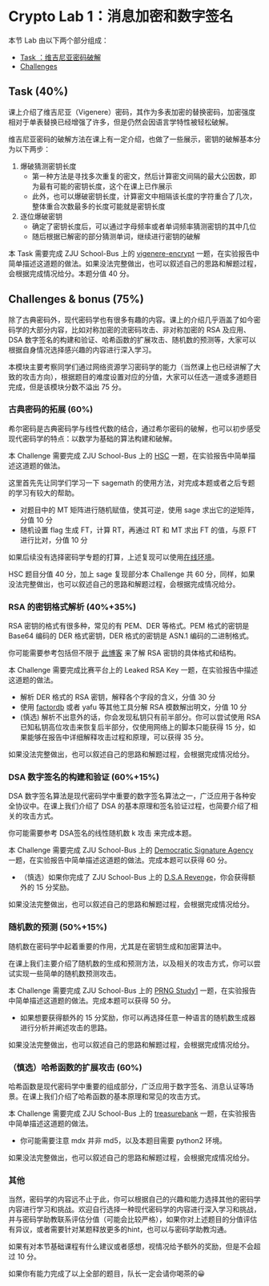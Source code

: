 # Crypto Lab 1：消息加密和数字签名

本节 Lab 由以下两个部分组成：

- [Task ：维吉尼亚密码破解](#task-40)
- [Challenges](#challenges-bonus-6020)

## Task (40%)
课上介绍了维吉尼亚（Vigenere）密码，其作为多表加密的替换密码，加密强度相对于单表替换已经增强了许多，但是仍然会因语言学特性被轻松破解。

维吉尼亚密码的破解方法在课上有一定介绍，也做了一些展示，密钥的破解基本分为以下两步：

1. 爆破猜测密钥长度
    - 第一种方法是寻找多次重复的密文，然后计算密文间隔的最大公因数，即为最有可能的密钥长度，这个在课上已作展示
    - 此外，也可以爆破密钥长度，计算密文中相隔该长度的字符重合了几次，整体重合次数最多的长度可能就是密钥长度
2. 逐位爆破密钥
    - 确定了密钥长度后，可以通过字母频率或者单词频率猜测密钥的其中几位
    - 随后根据已解密的部分猜测单词，继续进行密钥的破解

本 Task 需要完成 ZJU School-Bus 上的 [vigenere-encrypt](https://zjusec.com/challenges/31) 一题，在实验报告中简单描述这道题的做法。如果没法完整做出，也可以叙述自己的思路和解题过程，会根据完成情况给分。本题分值 40 分。

## Challenges & bonus (75%)
除了古典密码外，现代密码学也有很多有趣的内容。课上的介绍几乎涵盖了如今密码学的大部分内容，比如对称加密的流密码攻击、非对称加密的 RSA 及应用、DSA 数字签名的构建和验证、哈希函数的扩展攻击、随机数的预测等，大家可以根据自身情况选择感兴趣的内容进行深入学习。

本模块主要考察同学们通过网络资源学习密码学的能力（当然课上也已经讲解了大致的攻击方向），根据题目的难度设置对应的分值，大家可以任选一道或多道题目完成，但是该模块分数不溢出 75 分。

### 古典密码的拓展 (60%)

希尔密码是古典密码学与线性代数的结合，通过希尔密码的破解，也可以初步感受现代密码学的特点：以数学为基础的算法构建和破解。

本 Challenge 需要完成 ZJU School-Bus 上的 [HSC](https://zjusec.com/challenges/168) 一题，在实验报告中简单描述这道题的做法。

这里首先先让同学们学习一下 sagemath 的使用方法，对完成本题或者之后专题的学习有较大的帮助。

- 对题目中的 MT 矩阵进行随机赋值，使其可逆，使用 sage 求出它的逆矩阵，分值 10 分
- 随机设置 flag 生成 FT，计算 RT，再通过 RT 和 MT 求出 FT 的值，与原 FT 进行比对，分值 10 分

如果后续没有选择密码学专题的打算，上述复现可以使用[在线环境](https://sagecell.sagemath.org/)。

HSC 题目分值 40 分，加上 sage 复现部分本 Challenge 共 60 分，同样，如果没法完整做出，也可以叙述自己的思路和解题过程，会根据完成情况给分。

### RSA 的密钥格式解析 (40%+35%)

RSA 密钥的格式有很多种，常见的有 PEM、DER 等格式。PEM 格式的密钥是 Base64 编码的 DER 格式密钥，DER 格式的密钥是 ASN.1 编码的二进制格式。

你可能需要参考包括但不限于 [此博客](http://www.shangyang.me/2017/05/24/encrypt-rsa-keyformat/) 来了解 RSA 密钥的具体格式和结构。

本 Challenge 需要完成比赛平台上的 Leaked RSA Key 一题，在实验报告中描述这道题的做法。

- 解析 DER 格式的 RSA 密钥，解释各个字段的含义，分值 30 分
- 使用 [factordb](https://factordb.com/) 或者 yafu 等其他工具分解 RSA 模数解出明文，分值 10 分
- (慎选) 解析不出意外的话，你会发现私钥只有前半部分。你可以尝试使用 RSA 已知私钥高位攻击来恢复后半部分，仅使用网络上的脚本只能获得 15 分，如果能够在报告中详细解释攻击过程和原理，可以获得 35 分。

如果没法完整做出，也可以叙述自己的思路和解题过程，会根据完成情况给分。

### DSA 数字签名的构建和验证 (60%+15%)

DSA 数字签名算法是现代密码学中重要的数字签名算法之一，广泛应用于各种安全协议中。在课上我们介绍了 DSA 的基本原理和签名验证过程，也简要介绍了相关的攻击方式。

你可能需要参考 DSA签名的线性随机数 k 攻击 来完成本题。

本 Challenge 需要完成 ZJU School-Bus 上的 [Democratic Signature Agency
](https://zjusec.com/challenges/85) 一题，在实验报告中简单描述这道题的做法。完成本题可以获得 60 分。

- （慎选）如果你完成了 ZJU School-Bus 上的 [D.S.A Revenge](https://zjusec.com/challenges/118)，你会获得额外的 15 分奖励。

如果没法完整做出，也可以叙述自己的思路和解题过程，会根据完成情况给分。

### 随机数的预测 (50%+15%)

随机数在密码学中起着重要的作用，尤其是在密钥生成和加密算法中。

在课上我们主要介绍了随机数的生成和预测方法，以及相关的攻击方式，你可以尝试实现一些简单的随机数预测攻击。

本 Challenge 需要完成 ZJU School-Bus 上的 [PRNG Study1](https://zjusec.com/challenges/94) 一题，在实验报告中简单描述这道题的做法。完成本题可以获得 50 分。

- 如果想要获得额外的 15 分奖励，你可以再选择任意一种语言的随机数生成器进行分析并阐述攻击的思路。

如果没法完整做出，也可以叙述自己的思路和解题过程，会根据完成情况给分。

### （慎选）哈希函数的扩展攻击 (60%)

哈希函数是现代密码学中重要的组成部分，广泛应用于数字签名、消息认证等场景。在课上我们介绍了哈希函数的基本原理和常见的攻击方式。

本 Challenge 需要完成 ZJU School-Bus 上的 [treasurebank](https://zjusec.com/challenges/32) 一题，在实验报告中简单描述这道题的做法。

- 你可能需要注意 mdx 并非 md5，以及本题目需要 python2 环境。

如果没法完整做出，也可以叙述自己的思路和解题过程，会根据完成情况给分。

### 其他

当然，密码学的内容远不止于此，你可以根据自己的兴趣和能力选择其他的密码学内容进行学习和挑战。欢迎自行选择一种现代密码学的内容进行深入学习和挑战，并与密码学助教联系评估分值（可能会比较严格），如果你对上述题目的分值评估有异议，或者需要针对某题释放更多的hint，也可以与密码学助教沟通。

如果有对本节基础课程有什么建议或者感想，视情况给予额外的奖励，但是不会超过 10 分。

如果你有能力完成了以上全部的题目，队长一定会请你喝茶的😀